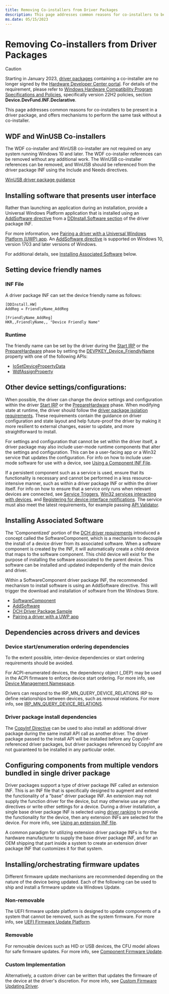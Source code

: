 ```yaml
---
title: Removing Co-installers from Driver Packages
description: This page addresses common reasons for co-installers to be present in a driver package, and mechanisms to perform the same task without a co-installer.
ms.date: 05/15/2023
---
```


# Removing Co-installers from Driver Packages

> [!CAUTION]
> Starting in January 2023, [driver packages](../install/driver-packages.md) containing a co-installer are no longer signed by the [Hardware Developer Center portal](https://partner.microsoft.com/dashboard). For details of the requirement, please refer to [Windows Hardware Compatibility Program Specifications and Policies](/windows-hardware/design/compatibility/whcp-specifications-policies), specifically version 22H2 policies, section **Device.DevFund.INF.Declarative**.

This page addresses common reasons for co-installers to be present in a driver package, and offers mechanisms to perform the same task without a co-installer.

## WDF and WinUSB Co-installers

The WDF co-installer and WinUSB co-installer are not required on any system running Windows 10 and later. The WDF co-installer references can be removed without any additional work. The WinUSB co-installer references can be removed, and WinUSB should be referenced from the driver package INF using the Include and Needs directives.  
  
[WinUSB driver package guidance](../usbcon/winusb-installation.md)

## Installing software that presents user interface

Rather than launching an application during an installation, provide a Universal Windows Platform application that is installed using an [AddSoftware directive](../install/inf-addsoftware-directive.md) from a [DDInstall.Software section](../install/inf-ddinstall-software-section.md) of the driver package INF.

For more information, see [Pairing a driver with a Universal Windows Platform (UWP) app](../install/pairing-app-and-driver-versions.md). An [AddSoftware directive](../install/inf-addsoftware-directive.md) is supported on Windows 10, version 1703 and later versions of Windows.

For additional details, see [Installing Associated Software](#installing-associated-software) below.

## Setting device friendly names

### INF File

A driver package INF can set the device friendly name as follows:
```
[DDInstall.HW]
AddReg = FriendlyName_AddReg

[FriendlyName_AddReg]
HKR,,FriendlyName,, "Device Friendly Name"
```

### Runtime

The friendly name can be set by the driver during the [Start IRP](../kernel/irp-mn-start-device.md) or the [PrepareHardware](/windows-hardware/drivers/ddi/wdfdevice/nc-wdfdevice-evt_wdf_device_prepare_hardware) phase by setting the [DEVPKEY_Device_FriendlyName](../install/devpkey-device-friendlyname.md) property with one of the following APIs:  

* [IoSetDevicePropertyData](/windows-hardware/drivers/ddi/wdm/nf-wdm-iosetdevicepropertydata)  
* [WdfAssignProperty](/windows-hardware/drivers/ddi/wdfdevice/nf-wdfdevice-wdfdeviceassignproperty)

## Other device settings/configurations:

When possible, the driver can change the device settings and configuration within the driver [Start IRP](../kernel/irp-mn-start-device.md) or the [PrepareHardware](/windows-hardware/drivers/ddi/wdfdevice/nc-wdfdevice-evt_wdf_device_prepare_hardware) phase. When modifying state at runtime, the driver should follow the [driver package isolation requirements](./driver-isolation.md). These requirements contain the guidance on driver configuration and state layout and help future-proof the driver by making it more resilient to external changes, easier to update, and more straightforward to install.
  
For settings and configuration that cannot be set within the driver itself, a driver package may also include user-mode runtime components that alter the settings and configuration. This can be a user-facing app or a Win32 service that updates the configuration. For info on how to include user-mode software for use with a device, see [Using a Component INF File](../install/using-a-component-inf-file.md).

If a persistent component such as a service is used, ensure that its functionality is necessary and cannot be performed in a less resource-intensive manner, such as within a driver package INF or within the driver itself. For info on how to ensure that a service only runs when relevant devices are connected, see [Service Triggers](/windows/win32/services/service-trigger-events), [Win32 services interacting with devices](../install/best-practices-win32services-interacting-with-devices.md), and [Registering for device interface notifications](../install/registering-for-notification-of-device-interface-arrival-and-device-removal.md). The service must also meet the latest requirements, for example passing [API Validator](./validating-windows-drivers.md#apivalidator).

## Installing Associated Software

The 'Componentized' portion of the [DCH driver requirements](../develop/dch-principles-best-practices.md) introduced a concept called the SoftwareComponent, which is a mechanism to decouple the install of a device driver from its associated software. When a software component is created by the INF, it will automatically create a child device that maps to the software component. This child device will exist for the purpose of installing the software associated to the parent device. This software can be installed and updated independently of the main device and driver.

Within a SoftwareComponent driver package INF, the recommended mechanism to install software is using an AddSoftware directive. This will trigger the download and installation of software from the Windows Store.  
  
* [SoftwareComponent](../install/using-a-component-inf-file.md)  
* [AddSoftware](../install/inf-addsoftware-directive.md)  
* [DCH Driver Package Sample](./dch-example.md)  
* [Pairing a driver with a UWP app](../install/pairing-app-and-driver-versions.md)

## Dependencies across drivers and devices

### Device start/enumeration ordering dependencies

To the extent possible, inter-device dependencies or start ordering requirements should be avoided.

For ACPI-enumerated devices, the dependency object (_DEP) may be used in the ACPI firmware to enforce device start ordering. For more info, see [Device Management Namespace](../bringup/device-management-namespace-objects.md).

Drivers can respond to the IRP_MN_QUERY_DEVICE_RELATIONS IRP to define relationships between devices, such as removal relations. For more info, see [IRP_MN_QUERY_DEVICE_RELATIONS](/windows-hardware/drivers/kernel/irp-mn-query-device-relations).

### Driver package install dependencies

The [CopyInf Directive](../install/inf-copyinf-directive.md) can be used to also install an additional driver package during the same install API call as another driver. The driver package passed to the install API will be installed before any CopyInf-referenced driver packages, but driver packages referenced by CopyInf are not guaranteed to be installed in any particular order.

## Configuring components from multiple vendors bundled in single driver package

Driver packages support a type of driver package INF called an extension INF. This is an INF file that is specifically designed to augment and extend the functionality of a "base" driver package INF. An extension may not supply the function driver for the device, but may otherwise use any other directives or write other settings for a device. During a driver installation, a single base driver package INF is selected using [driver ranking](../install/how-setup-ranks-drivers--windows-vista-and-later-.md) to provide the functionality for the device, then any extension INFs are selected for the device. For more info, see [Using an extension INF file](../install/using-an-extension-inf-file.md).
  
A common paradigm for utilizing extension driver package INFs is for the hardware manufacturer to supply the base driver package INF, and for an OEM shipping that part inside a system to create an extension driver package INF that customizes it for that system.

## Installing/orchestrating firmware updates

Different firmware update mechanisms are recommended depending on the nature of the device being updated. Each of the following can be used to ship and install a firmware update via Windows Update.

### Non-removable

The UEFI firmware update platform is designed to update components of a system that cannot be removed, such as the system firmware. For more info, see [UEFI Firmware Update Platform](../bringup/windows-uefi-firmware-update-platform.md).

### Removable

For removable devices such as HID or USB devices, the CFU model allows for safe firmware updates. For more info, see [Component Firmware Update](../cfu/index.md).

### Custom Implementation

Alternatively, a custom driver can be written that updates the firmware of the device at the driver's discretion. For more info, see [Custom Firmware Updating Driver](../install/updating-device-firmware-using-windows-update.md).
